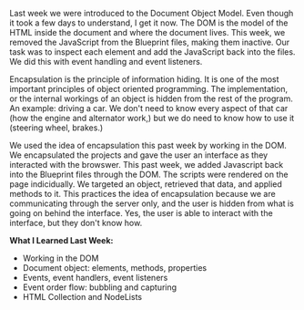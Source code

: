 Last week we were introduced to the Document Object Model. Even though it took a few days to understand, I get it now. The DOM is the model of the HTML inside the document and where the document lives. This week, we removed the JavaScript from the Blueprint files, making them inactive. Our task was to inspect each element and add the JavaScript back into the files. We did this with event handling and event listeners.

Encapsulation is the principle of information hiding. It is one of the most important principles of object oriented programming. The implementation, or the internal workings of an object is hidden from the rest of the program. An example: driving a car. We don't need to know every aspect of that car (how the engine and alternator work,) but we do need to know how to use it (steering wheel, brakes.)

We used the idea of encapsulation this past week by working in the DOM. We encapsulated the projects and gave the user an interface as they interacted with the browswer. This past week, we added Javascript back into the Blueprint files through the DOM. The scripts were rendered on the page indicidually. We targeted an object, retrieved that data, and applied methods to it. This practices the idea of encapsulation because we are communicating through the server only, and the user is hidden from what is going on behind the interface. Yes, the user is able to interact with the interface, but they don't know how.

**What I Learned Last Week:**
- Working in the DOM
 - Document object: elements, methods, properties
 - Events, event handlers, event listeners
 - Event order flow: bubbling and capturing
 - HTML Collection and NodeLists



